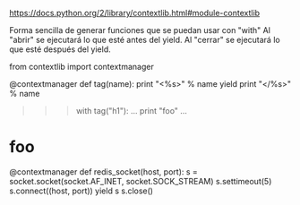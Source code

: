https://docs.python.org/2/library/contextlib.html#module-contextlib


Forma sencilla de generar funciones que se puedan usar con "with"
Al "abrir" se ejecutará lo que esté antes del yield.
Al "cerrar" se ejecutará lo que esté después del yield.



from contextlib import contextmanager

@contextmanager
def tag(name):
    print "<%s>" % name
    yield
    print "</%s>" % name

>>> with tag("h1"):
...    print "foo"
...
<h1>
foo
</h1>




@contextmanager
def redis_socket(host, port):
    s = socket.socket(socket.AF_INET, socket.SOCK_STREAM)
    s.settimeout(5)
    s.connect((host, port))
    yield s
    s.close()
